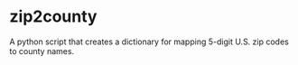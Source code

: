 # zip2county
A python script that creates a dictionary for mapping 5-digit U.S. zip codes to county names.
